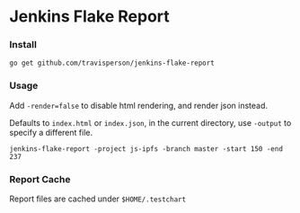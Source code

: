# Jenkins Flake Report

### Install

```
go get github.com/travisperson/jenkins-flake-report
```

### Usage

Add `-render=false` to disable html rendering, and render json instead.

Defaults to `index.html` or `index.json`, in the current directory, use `-output` to specify a different file.

```
jenkins-flake-report -project js-ipfs -branch master -start 150 -end 237
```

### Report Cache

Report files are cached under `$HOME/.testchart`
